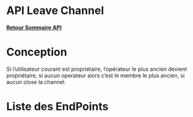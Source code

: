 # API Leave Channel

**[Retour Sommaire API](./00_Sommaire_API.md)**

# Conception

Si l’utilisateur courant est propriétaire, l’opérateur le plus ancien devient propriétaire, si aucun operateur alors c’est le membre le plus ancien, si aucun close la channel.

# Liste des EndPoints
